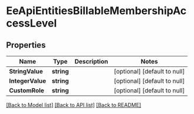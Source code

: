 # EeApiEntitiesBillableMembershipAccessLevel

## Properties
Name | Type | Description | Notes
------------ | ------------- | ------------- | -------------
**StringValue** | **string** |  | [optional] [default to null]
**IntegerValue** | **string** |  | [optional] [default to null]
**CustomRole** | **string** |  | [optional] [default to null]

[[Back to Model list]](../README.md#documentation-for-models) [[Back to API list]](../README.md#documentation-for-api-endpoints) [[Back to README]](../README.md)



